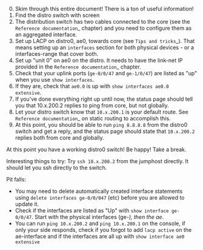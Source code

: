 0. Skim through this entire document! There is a ton of useful information!
1. Find the distro switch with screen
2. The distribution switch has two cables connected to the core (see the
   `Reference documentation`_ chapter) and you need to configure them as an
   aggregated interface.
3. Set up LACP on distro0, ae0, towards core (see `Tips and tricks`_). That
   means setting up an `interfaces` section for both physical devices -
   or a interfaces-range that cover both.
4. Set up "unit 0" on ae0 on the distro. It needs to have the link-net IP
   provided in the `Reference documentation`_ chapter.
5. Check that your uplink ports (`ge-0/0/47` and `ge-1/0/47`) are listed as
   "up" when you use `show interfaces`.
6. If they are, check that `ae0.0` is up with `show interfaces ae0.0
   extensive`.
7. If you've done everything right up until now, the status page should tell you
   that 10.x.200.2 replies to ping from core, but not globally.
8. Let your distro switch know that `10.x.200.1` is your default route. See
   `Reference documentation`_ on static routing to accomplish this.
9. At this point, you should be able to run `ping 8.8.8.8` from the
   distro0 switch and get a reply, and the status page should state
   that `10.x.200.2` replies both from core and globally.

At this point you have a working distro0 switch! Be happy! Take a break.

Interesting things to try: Try ``ssh 10.x.200.2`` from the jumphost
directly. It should let you ssh directly to the switch.

Pit falls:

- You may need to delete automatically created interface statements using
  `delete interfaces ge-0/0/047` (etc) before you are allowed to update it.
- Check if the interfaces are listed as "Up" with `show interface
  ge-0/0/47`. Start with the physical interfaces (ge-*), then the ae*.
- You can run `ping 10.x.200.2` and `ping 10.x.200.1` on the console, if
  only your side responds, check if you forgot to add `lacp active` on the
  ae-interface and if the interfaces are all up with `show interface ae0
  extensive`
